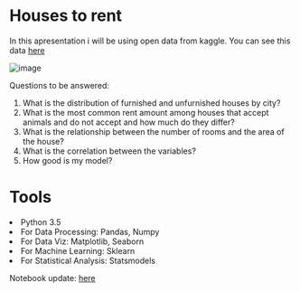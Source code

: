 # Houses to rent
 In this apresentation i will be using open data from kaggle. You can see this data <a href='https://www.kaggle.com/rubenssjr/brasilian-houses-to-rent'>here</a>
 
 ![image](https://user-images.githubusercontent.com/64214285/199339907-e83e3b6d-308f-4a47-9804-927c081640b8.png)

 Questions to be answered:

1. What is the distribution of furnished and unfurnished houses by city? <br>
2. What is the most common rent amount among houses that accept
animals and do not accept and how much do they differ? <br>
3. What is the relationship between the number of rooms and the area of the house? <br>
4. What is the correlation between the variables? <br>
5. How good is my model? <br>

# Tools

<li>Python 3.5</li>
<li>For Data Processing: Pandas, Numpy</li>
<li>For Data Viz: Matplotlib, Seaborn</li>
<li>For Machine Learning: Sklearn</li>
<li>For Statistical Analysis: Statsmodels</li>

Notebook update: <a href='https://github.com/JulioHenri/Houses-to-rent/blob/master/houses_to_rent3.ipynb'>here</a>

